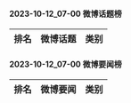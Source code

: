#### 2023-10-12_07-00  微博话题榜

| 排名 | 微博话题 | 类别 |
| --- | --- | --- |
#### 2023-10-12_07-00  微博要闻榜

| 排名 | 微博要闻 | 类别 |
| --- | --- | --- |
